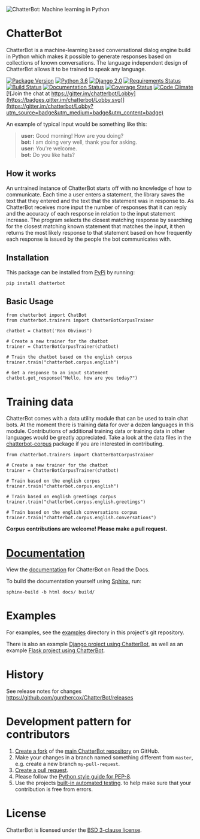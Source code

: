 ![ChatterBot: Machine learning in Python](https://i.imgur.com/b3SCmGT.png)

# ChatterBot

ChatterBot is a machine-learning based conversational dialog engine build in
Python which makes it possible to generate responses based on collections of
known conversations. The language independent design of ChatterBot allows it
to be trained to speak any language.

[![Package Version](https://img.shields.io/pypi/v/chatterbot.svg)](https://pypi.python.org/pypi/chatterbot/)
[![Python 3.6](https://img.shields.io/badge/python-3.6-blue.svg)](https://www.python.org/downloads/release/python-360/)
[![Django 2.0](https://img.shields.io/badge/Django-2.0-blue.svg)](https://docs.djangoproject.com/en/2.1/releases/2.0/)
[![Requirements Status](https://requires.io/github/gunthercox/ChatterBot/requirements.svg?branch=master)](https://requires.io/github/gunthercox/ChatterBot/requirements/?branch=master)
[![Build Status](https://travis-ci.org/gunthercox/ChatterBot.svg?branch=master)](https://travis-ci.org/gunthercox/ChatterBot)
[![Documentation Status](https://readthedocs.org/projects/chatterbot/badge/?version=stable)](http://chatterbot.readthedocs.io/en/stable/?badge=stable)
[![Coverage Status](https://img.shields.io/coveralls/gunthercox/ChatterBot.svg)](https://coveralls.io/r/gunthercox/ChatterBot)
[![Code Climate](https://codeclimate.com/github/gunthercox/ChatterBot/badges/gpa.svg)](https://codeclimate.com/github/gunthercox/ChatterBot)
[![Join the chat at https://gitter.im/chatterbot/Lobby](https://badges.gitter.im/chatterbot/Lobby.svg)](https://gitter.im/chatterbot/Lobby?utm_source=badge&utm_medium=badge&utm_content=badge)

An example of typical input would be something like this:

> **user:** Good morning! How are you doing?  
> **bot:**  I am doing very well, thank you for asking.  
> **user:** You're welcome.  
> **bot:** Do you like hats?  

## How it works

An untrained instance of ChatterBot starts off with no knowledge of how to communicate. Each time a user enters a statement, the library saves the text that they entered and the text that the statement was in response to. As ChatterBot receives more input the number of responses that it can reply and the accuracy of each response in relation to the input statement increase. The program selects the closest matching response by searching for the closest matching known statement that matches the input, it then returns the most likely response to that statement based on how frequently each response is issued by the people the bot communicates with.

## Installation

This package can be installed from [PyPi](https://pypi.python.org/pypi/ChatterBot) by running:

```
pip install chatterbot
```

## Basic Usage

```
from chatterbot import ChatBot
from chatterbot.trainers import ChatterBotCorpusTrainer

chatbot = ChatBot('Ron Obvious')

# Create a new trainer for the chatbot
trainer = ChatterBotCorpusTrainer(chatbot)

# Train the chatbot based on the english corpus
trainer.train("chatterbot.corpus.english")

# Get a response to an input statement
chatbot.get_response("Hello, how are you today?")
```

# Training data

ChatterBot comes with a data utility module that can be used to train chat bots.
At the moment there is training data for over a dozen languages in this module.
Contributions of additional training data or training data
in other languages would be greatly appreciated. Take a look at the data files
in the [chatterbot-corpus](https://github.com/gunthercox/chatterbot-corpus)
package if you are interested in contributing.

```
from chatterbot.trainers import ChatterBotCorpusTrainer

# Create a new trainer for the chatbot
trainer = ChatterBotCorpusTrainer(chatbot)

# Train based on the english corpus
trainer.train("chatterbot.corpus.english")

# Train based on english greetings corpus
trainer.train("chatterbot.corpus.english.greetings")

# Train based on the english conversations corpus
trainer.train("chatterbot.corpus.english.conversations")
```

**Corpus contributions are welcome! Please make a pull request.**

# [Documentation](https://chatterbot.readthedocs.io/)

View the [documentation](https://chatterbot.readthedocs.io/)
for ChatterBot on Read the Docs.

To build the documentation yourself using [Sphinx](http://www.sphinx-doc.org/), run:

```
sphinx-build -b html docs/ build/
```

# Examples

For examples, see the [examples](https://github.com/gunthercox/ChatterBot/tree/master/examples)
directory in this project's git repository.

There is also an example [Django project using ChatterBot](https://github.com/gunthercox/ChatterBot/tree/master/examples), as well as an example [Flask project using ChatterBot](https://github.com/chamkank/flask-chatterbot).

# History

See release notes for changes https://github.com/gunthercox/ChatterBot/releases

# Development pattern for contributors

1. [Create a fork](https://help.github.com/articles/fork-a-repo/) of
   the [main ChatterBot repository](https://github.com/gunthercox/ChatterBot) on GitHub.
2. Make your changes in a branch named something different from `master`, e.g. create
   a new branch `my-pull-request`.
3. [Create a pull request](https://help.github.com/articles/creating-a-pull-request/).
4. Please follow the [Python style guide for PEP-8](https://www.python.org/dev/peps/pep-0008/).
5. Use the projects [built-in automated testing](https://chatterbot.readthedocs.io/en/latest/testing.html).
   to help make sure that your contribution is free from errors.

# License

ChatterBot is licensed under the [BSD 3-clause license](https://opensource.org/licenses/BSD-3-Clause).
